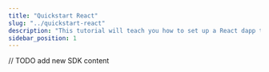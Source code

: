 ```yaml
---
title: "Quickstart React"
slug: "../quickstart-react"
description: "This tutorial will teach you how to set up a React dapp that can query blockchain data such as NFTs, tokens, balances, transfers, transactions, and more from any React app."
sidebar_position: 1
---
```


// TODO add new SDK content